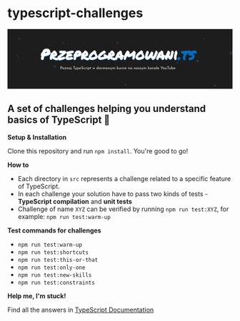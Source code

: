 # typescript-challenges

![](./media/header.png)

## A set of challenges helping you understand basics of TypeScript 🚀

**Setup & Installation**

Clone this repository and run `npm install`. You're good to go!

**How to**

* Each directory in `src` represents a challenge related to a specific feature of TypeScript.
* In each challenge your solution have to pass two kinds of tests - **TypeScript compilation** and **unit tests**
* Challenge of name `XYZ` can be verified by running `npm run test:XYZ`, for example: `npm run test:warm-up`

**Test commands for challenges**

* `npm run test:warm-up`
* `npm run test:shortcuts`
* `npm run test:this-or-that`
* `npm run test:only-one`
* `npm run test:new-skills`
* `npm run test:constraints`

**Help me, I'm stuck!**

Find all the answers in [TypeScript Documentation](https://www.typescriptlang.org/docs/home.html)
